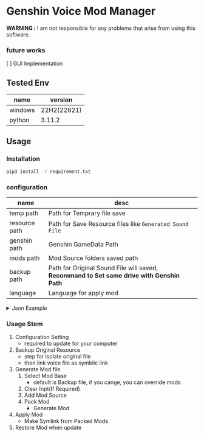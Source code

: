 # Genshin Voice Mod Manager

**WARNING :** I am not responsible for any problems that arise from using this software.

### future works

[ ] GUI Implementation

## Tested Env

| name    | version     |
| ------- | ----------- |
| windows | 22H2(22621) |
| python  | 3.11.2      |

## Usage

### Installation

```bash
pip3 install -r requirement.txt
```

### configuration

| name          | desc                                                                                       |
| ------------- | ------------------------------------------------------------------------------------------ |
| temp path     | Path for Temprary file save                                                                |
| resource path | Path for Save Resource files like `Generated Sound File`                                   |
| genshin path  | Genshin GameData Path                                                                      |
| mods path     | Mod Source folders saved path                                                              |
| backup path   | Path for Original Sound File will saved, **Recommand to Set same drive with Genshin Path** |
| language      | Language for apply mod                                                                     |

<details><summary>Json Example</summary>
    
```json
{
    "temp_path": "C:\\temp",
    "resource_path": "..\\resources",
    "genshin_path": "C:\\Program Files\\Genshin Impact\\Genshin Impact game",
    "mods_path": "..\\resources\\mods",
    "backup_path": "..\\resources\\backup",
    "language": "Korean"
}
```
    
</details>

### Usage Stem

1. Configuration Setting
    - required to update for your computer
2. Backup Original Resource
    - step for isolate original file
    - then link voice file as symblic link
3. Generate Mod file
    1. Select Mod Base
        - default is Backup file, if you cange, you can override mods
    2. Clear Inpt(If Required)
    3. Add Mod Source
    4. Pack Mod
        - Generate Mod
4. Apply Mod
    - Make Symlink from Packed Mods
5. Restore Mod when update
